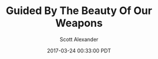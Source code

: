 ---
layout: podcast
title: "Guided By The Beauty Of Our Weapons"
author: Scott Alexander
description: https://slatestarcodex.com/2017/03/24/guided-by-the-beauty-of-our-weapons/
date: 2017-03-24 00:33:00 PDT
length: 2652983
duration: 663
guid: guided-by-the-beauty-of-our-weapons
---